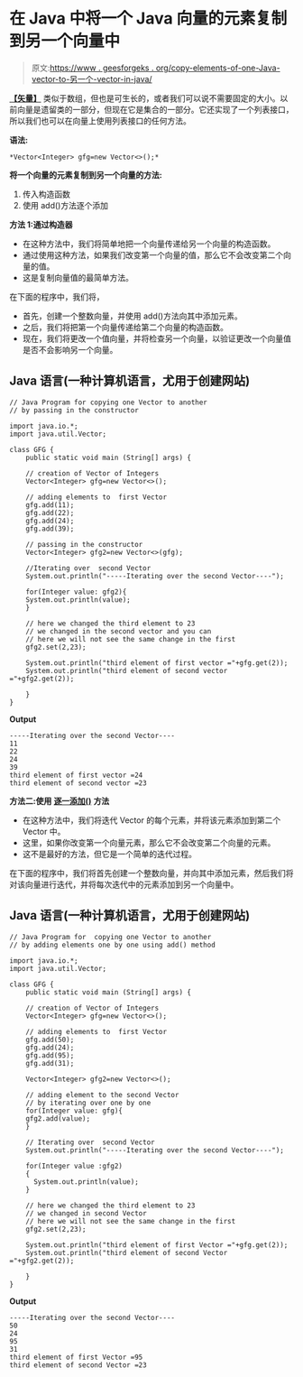 # 在 Java 中将一个 Java 向量的元素复制到另一个向量中

> 原文:[https://www . geesforgeks . org/copy-elements-of-one-Java-vector-to-另一个-vector-in-java/](https://www.geeksforgeeks.org/copy-elements-of-one-java-vector-to-another-vector-in-java/)

[**【矢量】**](https://www.geeksforgeeks.org/java-util-vector-class-java/) 类似于数组，但也是可生长的，或者我们可以说不需要固定的大小。以前向量是遗留类的一部分，但现在它是集合的一部分。它还实现了一个列表接口，所以我们也可以在向量上使用列表接口的任何方法。

**语法:**

```
*Vector<Integer> gfg=new Vector<>();*
```

**将一个向量的元素复制到另一个向量的方法:**

1.  传入构造函数
2.  使用 add()方法逐个添加

**方法 1:通过构造器**

*   在这种方法中，我们将简单地把一个向量传递给另一个向量的构造函数。
*   通过使用这种方法，如果我们改变第一个向量的值，那么它不会改变第二个向量的值。
*   这是复制向量值的最简单方法。

在下面的程序中，我们将，

*   首先，创建一个整数向量，并使用 add()方法向其中添加元素。
*   之后，我们将把第一个向量传递给第二个向量的构造函数。
*   现在，我们将更改一个值向量，并将检查另一个向量，以验证更改一个向量值是否不会影响另一个向量。

## Java 语言(一种计算机语言，尤用于创建网站)

```
// Java Program for copying one Vector to another
// by passing in the constructor

import java.io.*;
import java.util.Vector;

class GFG {
    public static void main (String[] args) {

    // creation of Vector of Integers
    Vector<Integer> gfg=new Vector<>();

    // adding elements to  first Vector
    gfg.add(11);
    gfg.add(22);
    gfg.add(24);
    gfg.add(39);

    // passing in the constructor
    Vector<Integer> gfg2=new Vector<>(gfg);

    //Iterating over  second Vector
    System.out.println("-----Iterating over the second Vector----");

    for(Integer value: gfg2){
    System.out.println(value);
    }

    // here we changed the third element to 23
    // we changed in the second vector and you can
    // here we will not see the same change in the first
    gfg2.set(2,23);

    System.out.println("third element of first vector ="+gfg.get(2));
    System.out.println("third element of second vector ="+gfg2.get(2)); 

    }
}
```

**Output**

```
-----Iterating over the second Vector----
11
22
24
39
third element of first vector =24
third element of second vector =23
```

**方法二:使用** [**逐一添加()**](https://www.geeksforgeeks.org/vector-add-method-in-java/) **方法**

*   在这种方法中，我们将迭代 Vector 的每个元素，并将该元素添加到第二个 Vector 中。
*   这里，如果你改变第一个向量元素，那么它不会改变第二个向量的元素。
*   这不是最好的方法，但它是一个简单的迭代过程。

在下面的程序中，我们将首先创建一个整数向量，并向其中添加元素，然后我们将对该向量进行迭代，并将每次迭代中的元素添加到另一个向量中。

## Java 语言(一种计算机语言，尤用于创建网站)

```
// Java Program for  copying one Vector to another
// by adding elements one by one using add() method

import java.io.*;
import java.util.Vector;

class GFG {
    public static void main (String[] args) {

    // creation of Vector of Integers
    Vector<Integer> gfg=new Vector<>();

    // adding elements to  first Vector
    gfg.add(50);
    gfg.add(24);
    gfg.add(95);
    gfg.add(31);

    Vector<Integer> gfg2=new Vector<>();

    // adding element to the second Vector
    // by iterating over one by one
    for(Integer value: gfg){
    gfg2.add(value);
    }

    // Iterating over  second Vector
    System.out.println("-----Iterating over the second Vector----");

    for(Integer value :gfg2)
    {
      System.out.println(value);
    }

    // here we changed the third element to 23
    // we changed in second Vector
    // here we will not see the same change in the first
    gfg2.set(2,23);

    System.out.println("third element of first Vector ="+gfg.get(2));
    System.out.println("third element of second Vector ="+gfg2.get(2)); 

    }
}
```

**Output**

```
-----Iterating over the second Vector----
50
24
95
31
third element of first Vector =95
third element of second Vector =23
```
